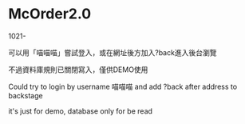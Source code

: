 # McOrder2.0
1021-

可以用「喵喵喵」嘗試登入，或在網址後方加入?back進入後台瀏覽

不過資料庫規則已關閉寫入，僅供DEMO使用

Could try to login by username 喵喵喵
and add ?back after address to backstage

it's just for demo, database only for be read
